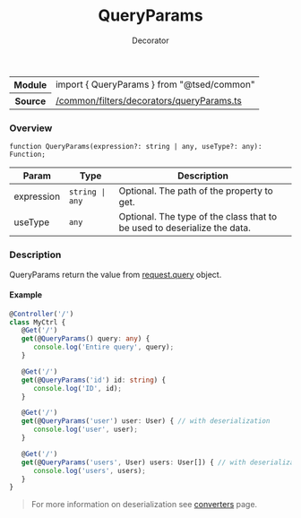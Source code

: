 
<header class="symbol-info-header"><h1 id="queryparams">QueryParams</h1><label class="symbol-info-type-label decorator">Decorator</label></header>
<!-- summary -->
<section class="symbol-info"><table class="is-full-width"><tbody><tr><th>Module</th><td><div class="lang-typescript"><span class="token keyword">import</span> { QueryParams }&nbsp;<span class="token keyword">from</span>&nbsp;<span class="token string">"@tsed/common"</span></div></td></tr><tr><th>Source</th><td><a href="https://github.com/Romakita/ts-express-decorators/blob/v4.17.6/src//common/filters/decorators/queryParams.ts#L0-L0">/common/filters/decorators/queryParams.ts</a></td></tr></tbody></table></section>
<!-- overview -->


### Overview


<pre><code class="typescript-lang ">function <span class="token function">QueryParams</span><span class="token punctuation">(</span>expression?<span class="token punctuation">:</span> <span class="token keyword">string</span> | <span class="token keyword">any</span><span class="token punctuation">,</span> useType?<span class="token punctuation">:</span> <span class="token keyword">any</span><span class="token punctuation">)</span><span class="token punctuation">:</span> Function<span class="token punctuation">;</span></code></pre>


<!-- Parameters -->


Param | Type | Description
---|---|---
 expression|<code>string &#124; any</code>|Optional. The path of the property to get.
 useType|<code>any</code>|Optional. The type of the class that to be used to deserialize the data.




<!-- Description -->


### Description

QueryParams return the value from [request.query](http://expressjs.com/en/4x/api.html#req.query) object.

#### Example

```typescript
@Controller('/')
class MyCtrl {
   @Get('/')
   get(@QueryParams() query: any) {
      console.log('Entire query', query);
   }

   @Get('/')
   get(@QueryParams('id') id: string) {
      console.log('ID', id);
   }

   @Get('/')
   get(@QueryParams('user') user: User) { // with deserialization
      console.log('user', user);
   }

   @Get('/')
   get(@QueryParams('users', User) users: User[]) { // with deserialization
      console.log('users', users);
   }
}
```
> For more information on deserialization see [converters](docs/converters.md) page.

<!-- Members -->

